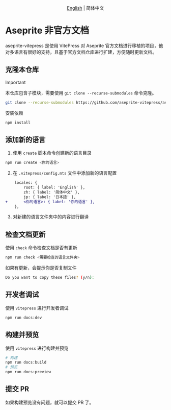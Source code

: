<p align="center"><a href="./README.md">English</a> | 简体中文</p>

# Aseprite 非官方文档

aseprite-vitepress 是使用 VitePress 对 Aseprite 官方文档进行移植的项目，他对多语言有很好的支持，且基于官方文档仓库进行扩建，方便随时更新文档。

## 克隆本仓库

> [!IMPORTANT]
> 本仓库包含子模块，需要使用 `git clone --recurse-submodules` 命令克隆。

```bash
git clone --recurse-submodules https://github.com/aseprite-vitepress/aseprite-vitepress.git
```

安装依赖

```bash
npm install
```

## 添加新的语言

1. 使用 `create` 脚本命令创建新的语言目录

```bash
npm run create <你的语言>
```

2. 在 `.vitepress/config.mts` 文件中添加新的语言配置

```diff
    locales: {
        root: { label: 'English' },
        zh: { label: '简体中文' },
        jp: { label: '日本語' },
+       <你的语言>: { label: '你的语言' },
    },
```

3. 对新建的语言文件夹中的内容进行翻译

## 检查文档更新

使用 `check` 命令检查文档是否有更新

```bash
npm run check <需要检查的语言文件夹>
```

如果有更新，会提示你是否复制文件

```bash
Do you want to copy these files? (y/n):
```

## 开发者调试

使用 `vitepress` 进行开发者调试

```bash
npm run docs:dev
```

## 构建并预览

使用 `vitepress` 进行构建并预览

```bash
# 构建
npm run docs:build
# 预览
npm run docs:preview
```

## 提交 PR

如果构建预览没有问题，就可以提交 PR 了。
